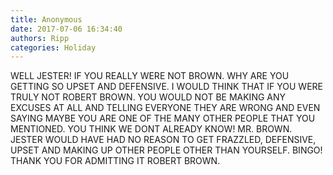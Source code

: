 ```yaml
---
title: Anonymous
date: 2017-07-06 16:34:40
authors: Ripp
categories: Holiday
---
```


 WELL JESTER!  IF YOU REALLY WERE NOT BROWN. WHY ARE YOU GETTING SO UPSET AND DEFENSIVE.  I WOULD THINK THAT IF YOU WERE TRULY NOT ROBERT BROWN. YOU WOULD NOT BE MAKING ANY EXCUSES AT ALL AND TELLING EVERYONE THEY ARE WRONG AND EVEN SAYING MAYBE YOU ARE ONE OF THE MANY OTHER PEOPLE THAT YOU MENTIONED. YOU THINK WE DONT ALREADY KNOW! MR. BROWN. JESTER WOULD HAVE HAD NO REASON TO GET FRAZZLED, DEFENSIVE, UPSET AND MAKING UP OTHER PEOPLE OTHER THAN YOURSELF. BINGO!  THANK YOU FOR ADMITTING IT ROBERT BROWN.